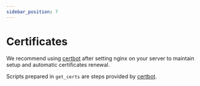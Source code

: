 ```yaml
---
sidebar_position: 7
---
```


# Certificates 

We recommend using [certbot](https://certbot.eff.org/) after setting nginx on your server to maintain setup and automatic certificates renewal. 

Scripts prepared in `get_certs` are steps provided by [certbot](https://certbot.eff.org/).
